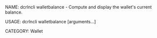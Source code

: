 NAME:
   dcrlncli walletbalance - Compute and display the wallet's current balance.

USAGE:
   dcrlncli walletbalance [arguments...]

CATEGORY:
   Wallet
